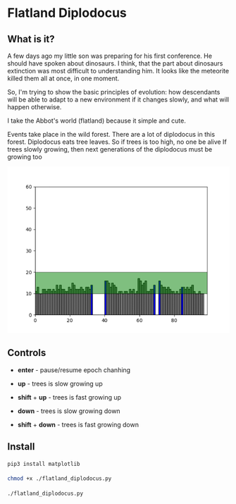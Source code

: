 Flatland Diplodocus
===================

What is it?
-----------

A few days ago my little son was preparing for his first conference.
He should have spoken about dinosaurs.
I think, that the part about dinosaurs extinction was most difficult to understanding him.
It looks like the meteorite killed them all at once, in one moment.

So, I'm trying to show the basic principles of evolution: how descendants will be able to adapt to a new environment if it changes slowly, and what will happen otherwise.

I take the Abbot's world (flatland) because it simple and cute.

Events take place in the wild forest.
There are a lot of diplodocus in this forest.
Diplodocus eats tree leaves. So if trees is too high, no one be alive
If trees slowly growing, then next generations of the diplodocus must be growing too

![Diplodocus history](demo.gif)


Controls
--------

- **enter** - pause/resume epoch chanhing

- **up** - trees is slow growing up

- **shift** + **up** - trees is fast growing up

- **down** - trees is slow growing down

- **shift** + **down** - trees is fast growing down


Install
-------

```sh
pip3 install matplotlib

chmod +x ./flatland_diplodocus.py

./flatland_diplodocus.py
```
